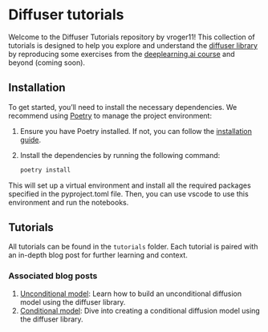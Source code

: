 # Diffuser tutorials

Welcome to the Diffuser Tutorials repository by vroger11! This collection of tutorials is designed to help you explore and understand the [diffuser library](https://github.com/huggingface/diffusers) by reproducing some exercises from the [deeplearning.ai course](https://www.deeplearning.ai/short-courses/how-diffusion-models-work/) and beyond (coming soon).

## Installation

To get started, you’ll need to install the necessary dependencies. We recommend using [Poetry](https://python-poetry.org/) to manage the project environment:

1. Ensure you have Poetry installed. If not, you can follow the [installation guide](https://python-poetry.org/docs/#installing-with-pipx).
2. Install the dependencies by running the following command:

    ```zsh
    poetry install
    ```

This will set up a virtual environment and install all the required packages specified in the pyproject.toml file.
Then, you can use vscode to use this environment and run the notebooks.

## Tutorials

All tutorials can be found in the `tutorials` folder. Each tutorial is paired with an in-depth blog post for further learning and context.

### Associated blog posts

1. [Unconditional model](https://website.vincent-roger.fr/blog/deeplearning/python/2024/06/02/diffusers-unconditional_model): Learn how to build an unconditional diffusion model using the diffuser library.
2. [Conditional model](https://website.vincent-roger.fr/blog/deeplearning/python/2024/06/16/diffusers-conditional_model.html): Dive into creating a conditional diffusion model using the diffuser library.
